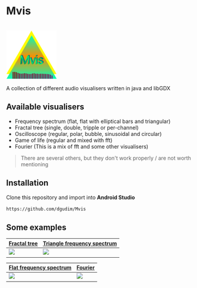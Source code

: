 # Mvis
<br>
<img src="https://github.com/dgudim/Mvis/blob/master/android/res/drawable-hdpi/ic_launcher.png" height=130></img>
<br>

A collection of different audio visualisers written in java and libGDX

## Available visualisers
- Frequency spectrum (flat, flat with elliptical bars and triangular)
- Fractal tree (single, double, tripple or per-channel)
- Oscilloscope (regular, polar, bubble, sinusoidal and circular)
- Game of life (regular and mixed with fft)
- Fourier (This is a mix of fft and some other visualisers)

> There are several others, but they don't work properly / are not worth mentioning

## Installation
Clone this repository and import into **Android Studio**
```bash
https://github.com/dgudim/Mvis
```

## Some examples

| [Fractal tree](https://www.youtube.com/watch?v=alKbPWIPB9Q) | [Triangle frequency spectrum](https://www.youtube.com/watch?v=S6ol8-rD5GA) |
| ------------------------- | --------------------------- |
| <a href="https://www.youtube.com/watch?v=alKbPWIPB9Q"><img src="https://user-images.githubusercontent.com/34401005/196237728-514366a1-a070-4670-9059-71d2d9a7d5a6.png"><img></a> | <a href="https://www.youtube.com/watch?v=S6ol8-rD5GA"><img src="https://user-images.githubusercontent.com/34401005/196234495-3d5105a9-3d80-4c4a-bdd7-c6a51a15a766.png"><img></a>


| [Flat frequency spectrum](https://youtu.be/dhFDtwm975w) | [Fourier](https://www.youtube.com/watch?v=lPdYnZGORko) |
| ------------------------- | --------------------------- |
| <a href="https://youtu.be/dhFDtwm975w"><img src="https://user-images.githubusercontent.com/34401005/196235547-af5b8bae-a022-44f9-9083-8883811302e4.png"><img></a> | <a href="https://www.youtube.com/watch?v=lPdYnZGORko"><img src="https://user-images.githubusercontent.com/34401005/196236814-40659c86-d173-4a2a-aa33-c929e087dd69.png"><img></a>
